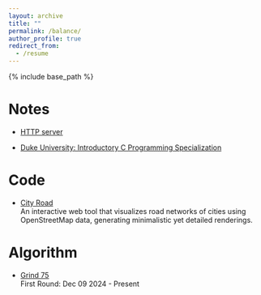 ```yaml
---
layout: archive
title: ""
permalink: /balance/
author_profile: true
redirect_from:
  - /resume
---
```


{% include base_path %}

Notes
======
* [HTTP server](https://github.com/tangsiwei0831/notes/blob/main/HTTP-server.md)

* [Duke University: Introductory C Programming Specialization](https://github.com/tangsiwei0831/notes/tree/main/Introductory-C-Programming-Specialization)

Code
======
* [City Road](https://github.com/tangsiwei0831/city-road) <br/>
  An interactive web tool that visualizes road networks of cities using OpenStreetMap data, generating minimalistic yet detailed renderings.


Algorithm
======
* [Grind 75](https://www.techinterviewhandbook.org/grind75) <br/>
First Round: Dec 09 2024 - Present

